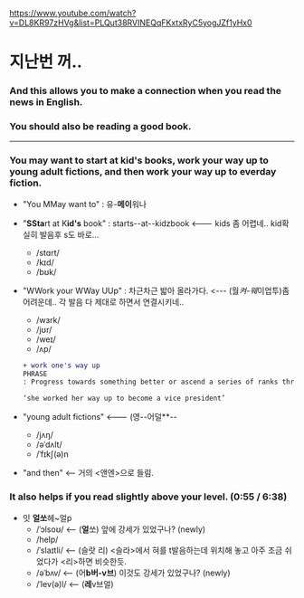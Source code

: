 <https://www.youtube.com/watch?v=DL8KR97zHVg&list=PLQut38RVINEQqFKxtxRyC5yogJZf1yHx0>

 
 # 지난번 꺼.. 
 
 ### And this allows you to make a connection when you read the news in English. 
 
 ### You should also be reading a good book.
   
    
 
 
  ------------------------------------------------------------------------------------------------------
 
 ### You may want to start at kid's books, work your way up to young adult fictions, and then work your way up to everday fiction.
 
   - "You MMay want to" : 유-**메이**워나
   - "**SSta**rt at K**id's** book" : starts--at--kidzbook    <--- kids  좀 어렵네.. kid확실히 발음후 s도 바로...
     - /stɑrt/
     - /kɪd/
     - /bʊk/
 
   - "WWork your WWay UUp" : 차근차근 밟아 올라가다.  <--- (월*켜-웨*이업투)좀 어려운데.. 각 발음 다 제대로 하면서 연결시키네..
     - /wɜrk/
     - /jʊr/
     - /weɪ/
     - /ʌp/
     
     ``` diff
     + work one's way up
     PHRASE
     : Progress towards something better or ascend a series of ranks through hard work.

     ‘she worked her way up to become a vice president’
     ```
     
   - "young adult fictions"    <--- (영--어덜**--
     - /jʌŋ/
     - /əˈdʌlt/
     - /ˈfɪkʃ(ə)n
     
   - "and then"     <-- 거의 <앤엔>으로 들림.     
     
 
 ### It also helps if you read slightly above your level.    (0:55 / 6:38)
 
 - 잇 **얼쏘**헤~얼p
   - /ˈɔlsoʊ/       <-- (**얼**쏘) 앞에 강세가 있었구나? (newly)
   - /help/
   - /ˈslaɪtli/     <-- (슬랏 리) <슬라>에서 혀를 t발음하는데 위치해 놓고 아주 조금 쉬었다가 <리>하면 비슷한듯.
   - /əˈbʌv/        <-- (어**b버-v브**) 이것도 강세가 있었구나? (newly)
   - /ˈlev(ə)l/     <-- (**레**v브얼)
   
 
 
 
 
 
